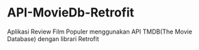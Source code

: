 # API-MovieDb-Retrofit
Aplikasi Review Film Populer menggunakan API TMDB(The Movie Database) dengan librari Retrofit

